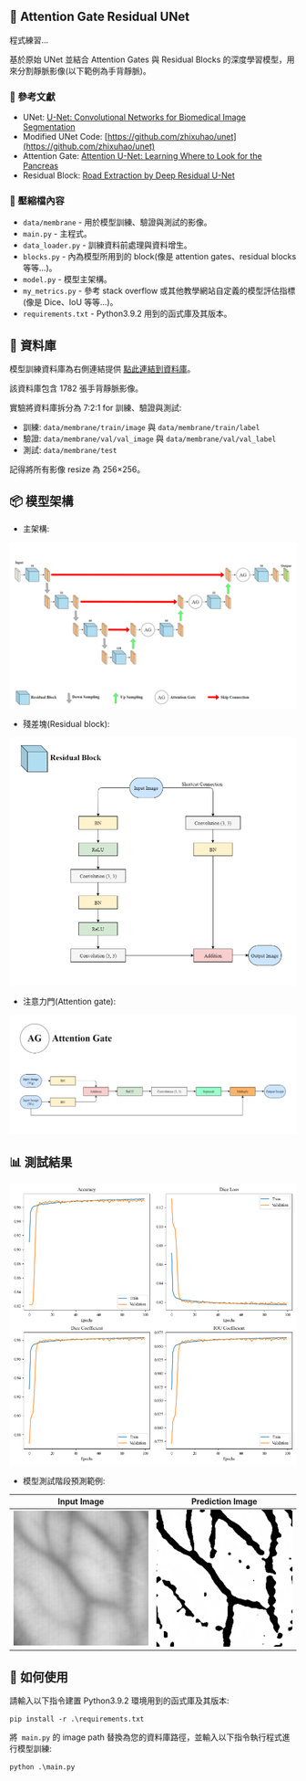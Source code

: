 ## 📝 Attention Gate Residual UNet
程式練習...

基於原始 UNet 並結合 Attention Gates 與 Residual Blocks 的深度學習模型，用來分割靜脈影像(以下範例為手背靜脈)。

### 🔗 參考文獻
- UNet: [U-Net: Convolutional Networks for Biomedical Image Segmentation](https://arxiv.org/abs/1505.04597)
- Modified UNet Code: [https://github.com/zhixuhao/unet](https://github.com/zhixuhao/unet)
- Attention Gate: [Attention U-Net: Learning Where to Look for the Pancreas](https://arxiv.org/abs/1804.03999)
- Residual Block: [Road Extraction by Deep Residual U-Net](https://arxiv.org/abs/1711.10684)

### 📁 壓縮檔內容
- `data/membrane` - 用於模型訓練、驗證與測試的影像。
- `main.py` - 主程式。
- `data_loader.py` - 訓練資料前處理與資料增生。
- `blocks.py` - 內為模型所用到的 block(像是 attention gates、residual blocks 等等...)。
- `model.py` - 模型主架構。
- `my_metrics.py` - 參考 stack overflow 或其他教學網站自定義的模型評估指標(像是 Dice、IoU 等等...)。
- `requirements.txt` - Python3.9.2 用到的函式庫及其版本。

## 📁 資料庫
模型訓練資料庫為右側連結提供 [點此連結到資料庫](https://github.com/wilchesf/dorsalhandveins)。

該資料庫包含 1782 張手背靜脈影像。

實驗將資料庫拆分為 7:2:1 for 訓練、驗證與測試:
- 訓練: `data/membrane/train/image` 與 `data/membrane/train/label`
- 驗證: `data/membrane/val/val_image` 與 `data/membrane/val/val_label`
- 測試: `data/membrane/test`

記得將所有影像 resize 為 256×256。

## 📦 模型架構
- 主架構:
  
![main](image/0.png)


- 殘差塊(Residual block):

![Residual](image/1.png)


- 注意力門(Attention gate):

![Attention](image/2.png)


## 📊 測試結果

![metrics](image/3.png)

- 模型測試階段預測範例:

| Input Image | Prediction Image |
|-------------|------------------|
| ![input](data/membrane/test/4.png) | ![prediction](data/membrane/test/4_predict.png) |

## 🚀 如何使用
請輸入以下指令建置 Python3.9.2 環境用到的函式庫及其版本:
```
pip install -r .\requirements.txt
```
將` main.py` 的 image path 替換為您的資料庫路徑，並輸入以下指令執行程式進行模型訓練:
```
python .\main.py 
```
